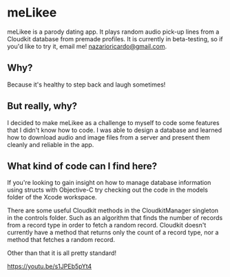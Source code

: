 # meLikee
meLikee is a parody dating app. It plays random audio pick-up lines from a Cloudkit database from premade profiles.
It is currently in beta-testing, so if you'd like to try it, email me! nazarioricardo@gmail.com.

## Why?
Because it's healthy to step back and laugh sometimes!

## But really, why?
I decided to make meLikee as a challenge to myself to code some features that I didn't know how to code. I was able to
design a database and learned how to download audio and image files from a server and present them cleanly and reliable
in the app.

## What kind of code can I find here?
If you're looking to gain insight on how to manage database information using structs with Objective-C try checking out the
code in the models folder of the Xcode workspace.

There are some useful Cloudkit methods in the CloudkitManager singleton in the controls folder. Such as an algorithm that finds the number of records from a record type in order to fetch a random record. Cloudkit doesn't currently have a method 
that returns only the count of a record type, nor a method that fetches a random record.

Other than that it is all pretty standard!

https://youtu.be/s1JPEb5pYt4
